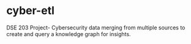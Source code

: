 # cyber-etl
DSE 203 Project- Cybersecurity data merging from multiple sources to create and query a knowledge graph for insights.
